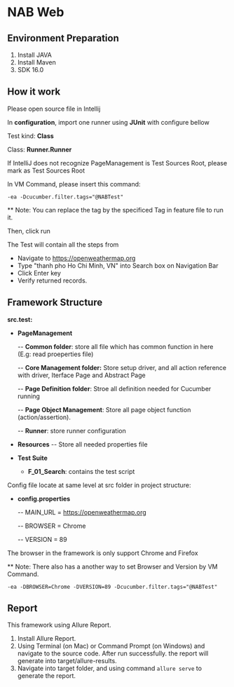 
# NAB Web

## Environment Preparation
1. Install JAVA
2. Install Maven
3. SDK 16.0

## How it work
Please open source file in Intellij

In **configuration**, import one runner using **JUnit** with configure bellow

Test kind: **Class**

Class: **Runner.Runner**

If IntelliJ does not recognize PageManagement is Test Sources Root, please mark as Test Sources Root


In VM Command, please insert this command:

    -ea -Dcucumber.filter.tags="@NABTest"

** Note: You can replace the tag by the specificed Tag in feature file to run it.

Then, click run

The Test will contain all the steps from
- Navigate to https://openweathermap.org
- Type "thanh pho Ho Chi Minh, VN" into Search box on Navigation Bar
- Click Enter key
- Verify returned records.

## Framework Structure

**src.test:**
- **PageManagement**
  
  -- **Common folder**: store all file which has common function in here (E.g: read proeperties file)
  
  -- **Core Management folder:** Store setup driver, and all action reference with driver, Iterface Page and Abstract Page
  
  -- **Page Definition folder**: Stroe all definition needed for Cucumber running 
  
  -- **Page Object Management**: Store all page object function (action/assertion).

  -- **Runner**: store runner configuration
- **Resources**
  -- Store all needed properties file
- **Test Suite**
    - **F_01_Search**: contains the test script

Config file locate at same level at src folder in project structure:
- **config.properties**
  
  -- MAIN_URL = https://openweathermap.org
  
  -- BROWSER = Chrome
 
  -- VERSION = 89

The browser in the framework is only support Chrome and Firefox

** Note: There also has a another way to set Browser and Version by VM Command.

    -ea -DBROWSER=Chrome -DVERSION=89 -Dcucumber.filter.tags="@NABTest"

## Report
This framework using Allure Report.

1. Install Allure Report.
2. Using Terminal (on Mac) or Command Prompt (on Windows) and navigate to the source code. After run successfully. the report will generate into target/allure-results.
3. Navigate into target folder, and using command `allure serve` to generate the report.

